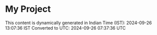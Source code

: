 # My Project

This content is dynamically generated in Indian Time (IST): 2024-09-26 13:07:36 IST
Converted to UTC: 2024-09-26 07:37:36 UTC
